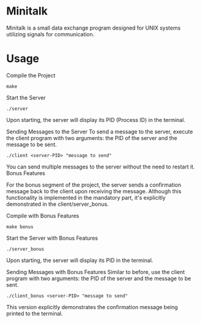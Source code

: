 # Minitalk

Minitalk is a small data exchange program designed for UNIX systems utilizing signals for communication.
# Usage

Compile the Project

	make

Start the Server

	./server

Upon starting, the server will display its PID (Process ID) in the terminal.

Sending Messages to the Server
To send a message to the server, execute the client program with two arguments: the PID of the server and the message to be sent.

	./client <server-PID> "message to send"

You can send multiple messages to the server without the need to restart it.
Bonus Features

For the bonus segment of the project, the server sends a confirmation message back to the client upon receiving the message. Although this functionality is implemented in the mandatory part, it's explicitly demonstrated in the client/server_bonus.

Compile with Bonus Features


	make bonus


Start the Server with Bonus Features

	./server_bonus

Upon starting, the server will display its PID in the terminal.

Sending Messages with Bonus Features
Similar to before, use the client program with two arguments: the PID of the server and the message to be sent.

	./client_bonus <server-PID> "message to send"

This version explicitly demonstrates the confirmation message being printed to the terminal.
